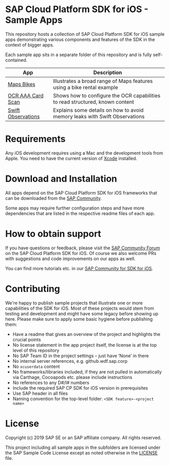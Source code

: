 # SAP Cloud Platform SDK for iOS - Sample Apps
This repository hosts a collection of SAP Cloud Platform SDK for iOS sample apps demonstrating various components and features of the SDK in the context of bigger apps.

Each sample app sits in a separate folder of this repository and is fully self-contained.

| App      | Description |
| ----------- | ----------- |
| [Maps Bikes](maps-bikes)  | Illustrates a broad range of Maps features using a bike rental example |
| [OCR AAA Card Scan](ocr-AAACardScan)   | Shows how to configure the OCR capabilities to read structured, known content |
| [Swift Observations](swift-observations)  | Explains some details on how to avoid memory leaks with Swift Observations |

# Requirements
Any iOS development requires using a Mac and the development tools from Apple.
You need to have the current version of [Xcode](https://developer.apple.com/xcode/) installed.

# Download and Installation
All apps depend on the SAP Cloud Platform SDK for iOS frameworks that can be downloaded from the [SAP Community](https://www.sap.com/developer/trials-downloads/additional-downloads/sap-cloud-platform-sdk-for-ios-14485.html).

Some apps may require further configuration steps and have more dependencies that are listed in the respective readme files of each app.

# How to obtain support
If you have questions or feedback, please visit the [SAP Community Forum](https://answers.sap.com/tags/73554900100800000743) on the SAP Cloud Platform SDK for iOS.
Of course we also welcome PRs with suggestions and code improvements on our apps as well.

You can find more tutorials etc. in our [SAP Community for SDK for iOS](https://developers.sap.com/topics/cloud-platform-sdk-for-ios.html).

# Contributing
We're happy to publish sample projects that illustrate one or more capabilities of the SDK for iOS. 
Most of these projects would stem from testing and development and might have some legacy before showing up here.
Please make sure to apply some basic hygiene before publishing them:
* Have a readme that gives an overview of the project and highlights the crucial points
* No license statement in the app project itself, the license is at the top level of this repository
* No SAP Team ID in the project settings – just have ‘None’ in there
* No internal server references, e.g. github.wdf.sap.corp
* No `xcuserdata` content
* No frameworks/libraries included, if they are not pulled in automatically via Carthage, Cocoapods etc. please include instructions
* No references to any D#/I# numbers
* Include the required SAP CP SDK for iOS version in prerequisites
* Use SAP header in all files
* Naming convention for the top-level folder: `<SDK feature>-<project name>`

# License
Copyright (c) 2019 SAP SE or an SAP affiliate company. 
All rights reserved.

This project including all sample apps in the subfolders are licensed under the SAP Sample Code License except as noted otherwise in the [LICENSE](LICENSE) file.
